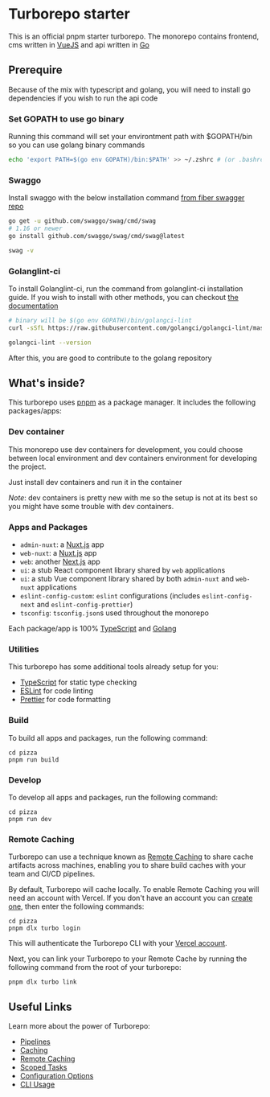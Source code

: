 # Turborepo starter

This is an official pnpm starter turborepo. The monorepo contains frontend, cms written in [VueJS](https://vuejs.org) and api written in [Go](https://go.dev/)

## Prerequire

Because of the mix with typescript and golang, you will need to install go dependencies if you wish to run the api code

### Set GOPATH to use go binary

Running this command will set your environtment path with $GOPATH/bin so you can use golang binary commands

```sh
echo 'export PATH=$(go env GOPATH)/bin:$PATH' >> ~/.zshrc # (or .bashrc)
```

### Swaggo

Install swaggo with the below installation command [from fiber swagger repo](https://github.com/gofiber/swagger)

```sh
go get -u github.com/swaggo/swag/cmd/swag
# 1.16 or newer
go install github.com/swaggo/swag/cmd/swag@latest

swag -v
```

### Golanglint-ci

To install Golanglint-ci, run the command from golanglint-ci installation guide. If you wish to install with other methods, you can checkout [the documentation](https://golangci-lint.run/usage/install/)

```sh
# binary will be $(go env GOPATH)/bin/golangci-lint
curl -sSfL https://raw.githubusercontent.com/golangci/golangci-lint/master/install.sh | sh -s -- -b $(go env GOPATH)/bin v1.50.1

golangci-lint --version
```

After this, you are good to contribute to the golang repository

## What's inside?

This turborepo uses [pnpm](https://pnpm.io) as a package manager. It includes the following packages/apps:

### Dev container

This monorepo use dev containers for development, you could choose between local environment and dev containers environment for developing the project.

Just install dev containers and run it in the container

_Note_: dev containers is pretty new with me so the setup is not at its best so you might have some trouble with dev containers.

### Apps and Packages

- `admin-nuxt`: a [Nuxt.js](https://nuxt.com) app
- `web-nuxt`: a [Nuxt.js](https://nuxt.com) app
- `web`: another [Next.js](https://nextjs.org) app
- `ui`: a stub React component library shared by `web` applications
- `ui`: a stub Vue component library shared by both `admin-nuxt` and `web-nuxt` applications
- `eslint-config-custom`: `eslint` configurations (includes `eslint-config-next` and `eslint-config-prettier`)
- `tsconfig`: `tsconfig.json`s used throughout the monorepo

Each package/app is 100% [TypeScript](https://www.typescriptlang.org/) and [Golang](https://go.dev/)

### Utilities

This turborepo has some additional tools already setup for you:

- [TypeScript](https://www.typescriptlang.org/) for static type checking
- [ESLint](https://eslint.org/) for code linting
- [Prettier](https://prettier.io) for code formatting

### Build

To build all apps and packages, run the following command:

```
cd pizza
pnpm run build
```

### Develop

To develop all apps and packages, run the following command:

```
cd pizza
pnpm run dev
```

### Remote Caching

Turborepo can use a technique known as [Remote Caching](https://turborepo.org/docs/core-concepts/remote-caching) to share cache artifacts across machines, enabling you to share build caches with your team and CI/CD pipelines.

By default, Turborepo will cache locally. To enable Remote Caching you will need an account with Vercel. If you don't have an account you can [create one](https://vercel.com/signup), then enter the following commands:

```
cd pizza
pnpm dlx turbo login
```

This will authenticate the Turborepo CLI with your [Vercel account](https://vercel.com/docs/concepts/personal-accounts/overview).

Next, you can link your Turborepo to your Remote Cache by running the following command from the root of your turborepo:

```
pnpm dlx turbo link
```

## Useful Links

Learn more about the power of Turborepo:

- [Pipelines](https://turborepo.org/docs/core-concepts/pipelines)
- [Caching](https://turborepo.org/docs/core-concepts/caching)
- [Remote Caching](https://turborepo.org/docs/core-concepts/remote-caching)
- [Scoped Tasks](https://turborepo.org/docs/core-concepts/scopes)
- [Configuration Options](https://turborepo.org/docs/reference/configuration)
- [CLI Usage](https://turborepo.org/docs/reference/command-line-reference)
